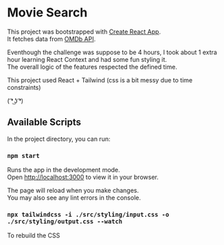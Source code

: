 # Movie Search

This project was bootstrapped with [Create React App](https://github.com/facebook/create-react-app).\
It fetches data from [OMDb API](https://www.omdbapi.com/).

Eventhough the challenge was suppose to be 4 hours, I took about 1 extra hour learning React Context and had some fun styling it.\
The overall logic of the features respected the defined time.

This project used React + Tailwind (css is a bit messy due to time constraints)

( ͡❛ ͜ʖ ͡❛)

## Available Scripts

In the project directory, you can run:

### `npm start`

Runs the app in the development mode.\
Open [http://localhost:3000](http://localhost:3000) to view it in your browser.

The page will reload when you make changes.\
You may also see any lint errors in the console.

### `npx tailwindcss -i ./src/styling/input.css -o ./src/styling/output.css --watch`

To rebuild the CSS
